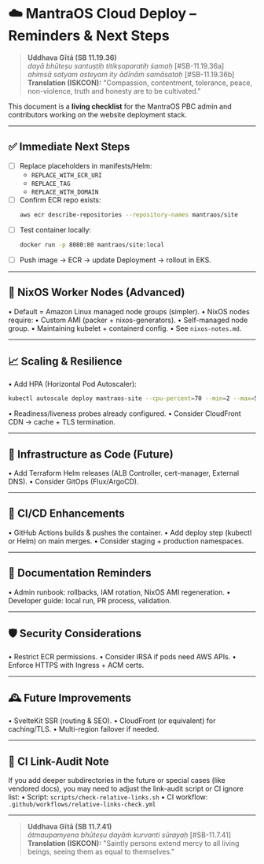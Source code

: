 # ☁️ MantraOS Cloud Deploy – Reminders & Next Steps

> **Uddhava Gītā (SB 11.19.36)**  
> *dayā bhūteṣu santuṣṭiḥ titikṣoparatiḥ śamaḥ* [#SB-11.19.36a]  
> *ahimsā satyam asteyam ity ādīnāṁ samāsataḥ* [#SB-11.19.36b]  
> **Translation (ISKCON):** "Compassion, contentment, tolerance, peace, non-violence, truth and honesty are to be cultivated."

This document is a **living checklist** for the MantraOS PBC admin and contributors working on the website deployment stack.

---

## ✅ Immediate Next Steps

- [ ] Replace placeholders in manifests/Helm:
  - `REPLACE_WITH_ECR_URI`
  - `REPLACE_TAG`
  - `REPLACE_WITH_DOMAIN`
- [ ] Confirm ECR repo exists:
  ```bash
  aws ecr describe-repositories --repository-names mantraos/site
  ```
- [ ] Test container locally:
  ```bash
  docker run -p 8080:80 mantraos/site:local
  ```
- [ ] Push image → ECR → update Deployment → rollout in EKS.

---

## 🌱 NixOS Worker Nodes (Advanced)

• Default = Amazon Linux managed node groups (simpler).
• NixOS nodes require:
• Custom AMI (packer + nixos-generators).
• Self-managed node group.
• Maintaining kubelet + containerd config.
• See `nixos-notes.md`.

---

## 📈 Scaling & Resilience

• Add HPA (Horizontal Pod Autoscaler):

```bash
kubectl autoscale deploy mantraos-site --cpu-percent=70 --min=2 --max=5 -n mantraos
```

• Readiness/liveness probes already configured.
• Consider CloudFront CDN → cache + TLS termination.

---

## 📜 Infrastructure as Code (Future)

• Add Terraform Helm releases (ALB Controller, cert-manager, External DNS).
• Consider GitOps (Flux/ArgoCD).

---

## 🔄 CI/CD Enhancements

• GitHub Actions builds & pushes the container.
• Add deploy step (kubectl or Helm) on main merges.
• Consider staging + production namespaces.

---

## 📓 Documentation Reminders

• Admin runbook: rollbacks, IAM rotation, NixOS AMI regeneration.
• Developer guide: local run, PR process, validation.

---

## 🛡️ Security Considerations

• Restrict ECR permissions.
• Consider IRSA if pods need AWS APIs.
• Enforce HTTPS with Ingress + ACM certs.

---

## 🕰️ Future Improvements

• SvelteKit SSR (routing & SEO).
• CloudFront (or equivalent) for caching/TLS.
• Multi-region failover if needed.

---

## 🧪 CI Link-Audit Note

If you add deeper subdirectories in the future or special cases (like vendored docs),
you may need to adjust the link-audit script or CI ignore list:
• Script: `scripts/check-relative-links.sh`
• CI workflow: `.github/workflows/relative-links-check.yml`

---

> **Uddhava Gītā (SB 11.7.41)**  
> *ātmaupamyena bhūteṣu dayāṁ kurvanti sūrayaḥ* [#SB-11.7.41]  
> **Translation (ISKCON):** "Saintly persons extend mercy to all living beings, seeing them as equal to themselves."
